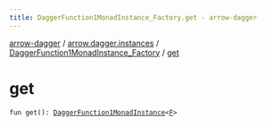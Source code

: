 ```yaml
---
title: DaggerFunction1MonadInstance_Factory.get - arrow-dagger
---
```


[arrow-dagger](../../index.html) / [arrow.dagger.instances](../index.html) / [DaggerFunction1MonadInstance_Factory](index.html) / [get](./get.html)

# get

`fun get(): `[`DaggerFunction1MonadInstance`](../-dagger-function1-monad-instance/index.html)`<`[`F`](index.html#F)`>`